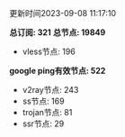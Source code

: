 更新时间2023-09-08 11:17:10

**总订阅: 321**
**总节点: 19849**
- vless节点: 196

**google ping有效节点: 522**
- v2ray节点: 243
- ss节点: 169
- trojan节点: 81
- ssr节点: 29
